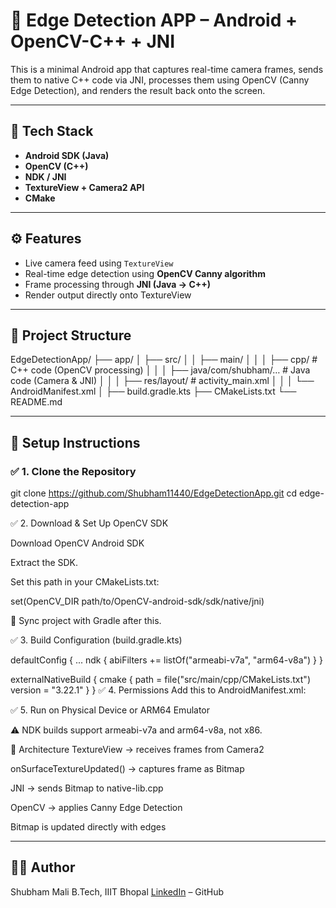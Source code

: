 # 🧪 Edge Detection APP – Android + OpenCV-C++ + JNI

This is a minimal Android app that captures real-time camera frames, sends them to native C++ code via JNI, processes them using OpenCV (Canny Edge Detection), and renders the result back onto the screen.

---

## 🔧 Tech Stack

- **Android SDK (Java)**
- **OpenCV (C++)**
- **NDK / JNI**
- **TextureView + Camera2 API**
- **CMake**

---

## ⚙️ Features

- Live camera feed using `TextureView`
- Real-time edge detection using **OpenCV Canny algorithm**
- Frame processing through **JNI (Java → C++)**
- Render output directly onto TextureView

---

## 📂 Project Structure

EdgeDetectionApp/
├── app/
│ ├── src/
│ │ ├── main/
│ │ │ ├── cpp/ # C++ code (OpenCV processing)
│ │ │ ├── java/com/shubham/… # Java code (Camera & JNI)
│ │ │ ├── res/layout/ # activity_main.xml
│ │ │ └── AndroidManifest.xml
│ ├── build.gradle.kts
├── CMakeLists.txt
└── README.md


---

## 🚀 Setup Instructions

### ✅ 1. Clone the Repository

git clone https://github.com/Shubham11440/EdgeDetectionApp.git
cd edge-detection-app

✅ 2. Download & Set Up OpenCV SDK

Download OpenCV Android SDK

Extract the SDK.

Set this path in your CMakeLists.txt:

set(OpenCV_DIR path/to/OpenCV-android-sdk/sdk/native/jni)

🔁 Sync project with Gradle after this.

✅ 3. Build Configuration (build.gradle.kts)

defaultConfig {
    ...
    ndk {
        abiFilters += listOf("armeabi-v7a", "arm64-v8a")
    }
}

externalNativeBuild {
    cmake {
        path = file("src/main/cpp/CMakeLists.txt")
        version = "3.22.1"
    }
}
✅ 4. Permissions
Add this to AndroidManifest.xml:

<uses-permission android:name="android.permission.CAMERA" />

✅ 5. Run on Physical Device or ARM64 Emulator

⚠️ NDK builds support armeabi-v7a and arm64-v8a, not x86.

🧠 Architecture
TextureView → receives frames from Camera2

onSurfaceTextureUpdated() → captures frame as Bitmap

JNI → sends Bitmap to native-lib.cpp

OpenCV → applies Canny Edge Detection

Bitmap is updated directly with edges

---

## 🧑‍💻 Author
Shubham Mali
B.Tech, IIIT Bhopal
[LinkedIn](https://www.linkedin.com/in/shubham1144/)
 – GitHub
